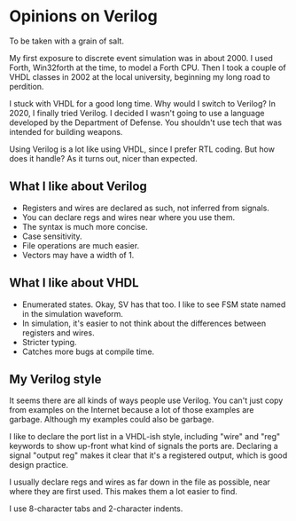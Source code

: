 # Opinions on Verilog

To be taken with a grain of salt.

My first exposure to discrete event simulation was in about 2000.
I used Forth, Win32forth at the time, to model a Forth CPU.
Then I took a couple of VHDL classes in 2002 at the local university,
beginning my long road to perdition. 

I stuck with VHDL for a good long time. Why would I switch to Verilog?
In 2020, I finally tried Verilog.
I decided I wasn't going to use a language developed by the
Department of Defense.
You shouldn't use tech that was intended for building weapons.

Using Verilog is a lot like using VHDL, since I prefer RTL coding.
But how does it handle? As it turns out, nicer than expected.

## What I like about Verilog

- Registers and wires are declared as such, not inferred from signals.
- You can declare regs and wires near where you use them.
- The syntax is much more concise.
- Case sensitivity.
- File operations are much easier.
- Vectors may have a width of 1.

## What I like about VHDL

- Enumerated states. Okay, SV has that too. I like to see FSM state named in the simulation waveform.
- In simulation, it's easier to not think about the differences between registers and wires.
- Stricter typing.
- Catches more bugs at compile time.

## My Verilog style 

It seems there are all kinds of ways people use Verilog.
You can't just copy from examples on the Internet because a lot of those
examples are garbage. Although my examples could also be garbage.

I like to declare the port list in a VHDL-ish style, including "wire" and "reg"
keywords to show up-front what kind of signals the ports are.
Declaring a signal "output reg" makes it clear that it's a registered output,
which is good design practice.

I usually declare regs and wires as far down in the file as possible,
near where they are first used. This makes them a lot easier to find.

I use 8-character tabs and 2-character indents.
